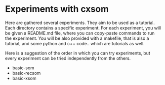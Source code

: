 # Experiments with cxsom

Here are gathered several experiments. They aim to be used as a tutorial. Each directory contains a specific experiment. For each experiment, you will be given a README.md file, where you can copy-paste commands to run the experiment. You will be also provided with a makefile, that is also a tutorial, and some python and c++ code.. which are tutorials as well.

Here is a suggestion of the order in which you can try experiments, but every experiment can be tried independently from the others.

- basic-som
- basic-recsom
- basic-xsom

